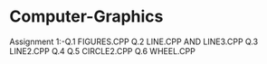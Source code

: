 # Computer-Graphics
Assignment 1:-Q.1 FIGURES.CPP
              Q.2 LINE.CPP AND LINE3.CPP
              Q.3 LINE2.CPP
              Q.4
              Q.5 CIRCLE2.CPP
              Q.6 WHEEL.CPP
